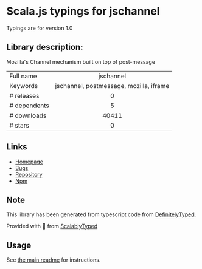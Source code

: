 
# Scala.js typings for jschannel

Typings are for version 1.0

## Library description:
Mozilla's Channel mechanism built on top of post-message

|                    |                 |
| ------------------ | :-------------: |
| Full name          | jschannel |
| Keywords           | jschannel, postmessage, mozilla, iframe |
| # releases         | 0 |
| # dependents       | 5 |
| # downloads        | 40411 |
| # stars            | 0 |

## Links
- [Homepage](https://github.com/yochannah/jschannel)
- [Bugs](https://github.com/yochannah/jschannel/issues)
- [Repository](https://github.com/yochannah/jschannel)
- [Npm](https://www.npmjs.com/package/jschannel)
    


## Note
This library has been generated from typescript code from [DefinitelyTyped](https://definitelytyped.org).

Provided with :purple_heart: from [ScalablyTyped](https://github.com/oyvindberg/ScalablyTyped)

## Usage
See [the main readme](../../readme.md) for instructions.


